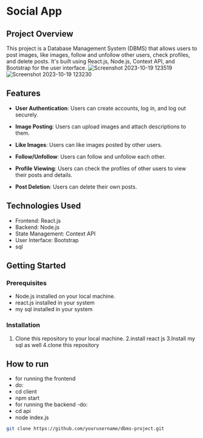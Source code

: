 # Social App

## Project Overview
This project is a Database Management System (DBMS) that allows users to post images, like images, follow and unfollow other users, check profiles, and delete posts. It's built using React.js, Node.js, Context API, and Bootstrap for the user interface.
![Screenshot 2023-10-19 123519](https://github.com/shiva0123m/Social-app/assets/117260868/ba206994-8ef5-44de-bb3d-b839f023c60f)
![Screenshot 2023-10-19 123230](https://github.com/shiva0123m/Social-app/assets/117260868/80dde0dd-b752-4a95-a2e0-350caa95fa45)





## Features
- **User Authentication**: Users can create accounts, log in, and log out securely.

- **Image Posting**: Users can upload images and attach descriptions to them.

- **Like Images**: Users can like images posted by other users.

- **Follow/Unfollow**: Users can follow and unfollow each other.

- **Profile Viewing**: Users can check the profiles of other users to view their posts and details.

- **Post Deletion**: Users can delete their own posts.

## Technologies Used
- Frontend: React.js
- Backend: Node.js
- State Management: Context API
- User Interface: Bootstrap
- sql

## Getting Started

### Prerequisites
- Node.js installed on your local machine.
- react.js installed in your system
- my sql installed in your system

### Installation
1. Clone this repository to your local machine.
2.install react js
3.Install my sql as well
4.clone this repository

## How to run
- for running the frontend 
- do:
- cd client
- npm start
- for running the backend
-do:
 - cd api
 - node index.js

```bash
git clone https://github.com/yourusername/dbms-project.git
